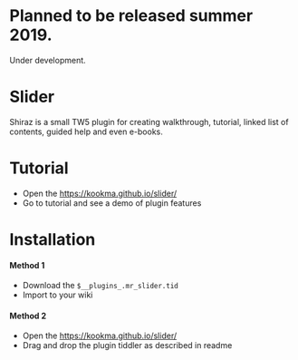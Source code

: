 # Planned to be released summer 2019.

Under development.

# Slider
Shiraz is a small TW5 plugin for creating walkthrough, tutorial, linked list of contents, guided help and even e-books.

# Tutorial
* Open the https://kookma.github.io/slider/
* Go to tutorial and see a demo of plugin features
# Installation
#### Method 1
* Download the `$__plugins_.mr_slider.tid`
* Import to your wiki

#### Method 2
* Open the https://kookma.github.io/slider/
* Drag and drop the plugin tiddler as described in readme
